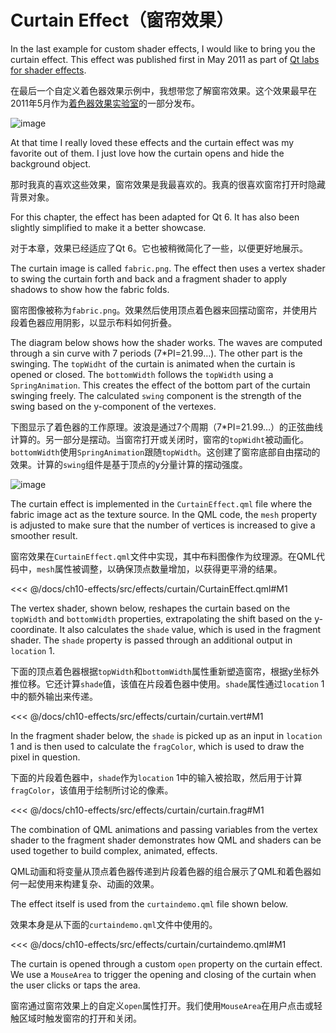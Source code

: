 # Curtain Effect（窗帘效果）

In the last example for custom shader effects, I would like to bring you the curtain effect. This effect was published first in May 2011 as part of [Qt labs for shader effects](http://labs.qt.nokia.com/2011/05/03/qml-shadereffectitem-on-qgraphicsview/).

在最后一个自定义着色器效果示例中，我想带您了解窗帘效果。这个效果最早在2011年5月作为[着色器效果实验室](http://labs.qt.nokia.com/2011/05/03/qml-shadereffectitem-on-qgraphicsview/)的一部分发布。

![image](./assets/curtain.png)

At that time I really loved these effects and the curtain effect was my favorite out of them. I just love how the curtain opens and hide the background object.

那时我真的喜欢这些效果，窗帘效果是我最喜欢的。我真的很喜欢窗帘打开时隐藏背景对象。

For this chapter, the effect has been adapted for Qt 6. It has also been slightly simplified to make it a better showcase.

对于本章，效果已经适应了Qt 6。它也被稍微简化了一些，以便更好地展示。

The curtain image is called `fabric.png`. The effect then uses a vertex shader to swing the curtain forth and back and a fragment shader to apply shadows to show how the fabric folds.

窗帘图像被称为`fabric.png`。效果然后使用顶点着色器来回摆动窗帘，并使用片段着色器应用阴影，以显示布料如何折叠。

The diagram below shows how the shader works. The waves are computed through a sin curve with 7 periods (7\*PI=21.99…). The other part is the swinging. The `topWidht` of the curtain is animated when the curtain is opened or closed. The `bottomWidth` follows the `topWidth` using a `SpringAnimation`. This creates the effect of the bottom part of the curtain swinging freely. The calculated `swing` component is the strength of the swing based on the y-component of the vertexes.


下图显示了着色器的工作原理。波浪是通过7个周期（7\*PI=21.99…）的正弦曲线计算的。另一部分是摆动。当窗帘打开或关闭时，窗帘的`topWidht`被动画化。`bottomWidth`使用`SpringAnimation`跟随`topWidth`。这创建了窗帘底部自由摆动的效果。计算的`swing`组件是基于顶点的y分量计算的摆动强度。

![image](./assets/curtain_diagram.png)

The curtain effect is implemented in the `CurtainEffect.qml` file where the fabric image act as the texture source. In the QML code, the `mesh` property is adjusted to make sure that the number of vertices is increased to give a smoother result.


窗帘效果在`CurtainEffect.qml`文件中实现，其中布料图像作为纹理源。在QML代码中，`mesh`属性被调整，以确保顶点数量增加，以获得更平滑的结果。


<<< @/docs/ch10-effects/src/effects/curtain/CurtainEffect.qml#M1

The vertex shader, shown below, reshapes the curtain based on the `topWidth` and `bottomWidth` properties, extrapolating the shift based on the y-coordinate. It also calculates the `shade` value, which is used in the fragment shader. The `shade` property is passed through an additional output in `location` 1.

下面的顶点着色器根据`topWidth`和`bottomWidth`属性重新塑造窗帘，根据y坐标外推位移。它还计算`shade`值，该值在片段着色器中使用。`shade`属性通过`location` 1中的额外输出来传递。

<<< @/docs/ch10-effects/src/effects/curtain/curtain.vert#M1

In the fragment shader below, the `shade` is picked up as an input in `location` 1 and is then used to calculate the `fragColor`, which is used to draw the pixel in question.

下面的片段着色器中，`shade`作为`location` 1中的输入被拾取，然后用于计算`fragColor`，该值用于绘制所讨论的像素。

<<< @/docs/ch10-effects/src/effects/curtain/curtain.frag#M1

The combination of QML animations and passing variables from the vertex shader to the fragment shader demonstrates how QML and shaders can be used together to build complex, animated, effects.

QML动画和将变量从顶点着色器传递到片段着色器的组合展示了QML和着色器如何一起使用来构建复杂、动画的效果。

The effect itself is used from the `curtaindemo.qml` file shown below.

效果本身是从下面的`curtaindemo.qml`文件中使用的。

<<< @/docs/ch10-effects/src/effects/curtain/curtaindemo.qml#M1

The curtain is opened through a custom `open` property on the curtain effect. We use a `MouseArea` to trigger the opening and closing of the curtain when the user clicks or taps the area.

窗帘通过窗帘效果上的自定义`open`属性打开。我们使用`MouseArea`在用户点击或轻触区域时触发窗帘的打开和关闭。
